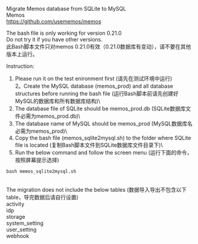 Migrate Memos database from SQLite to MySQL\
Memos\
https://github.com/usememos/memos

The bash file is only working for version 0.21.0\
Do not try it if you have other versions.\
此Bash脚本文件只对memos 0.21.0有效（0.21.0数据库有变动），请不要在其他版本上运行。

Instruction:
1. Please run it on the test enironment first (请先在测试环境中运行)\
2。Create the MySQL database (memos_prod) and all database structures before running the bash file (运行Bash脚本前请先创建好MySQL的数据库和所有数据库结构)\
3. The database file of SQLite should be memos_prod.db (SQLite数据库文件必需为memos_prod.db)\
4. The database name of MySQL should be memos_prod (MySQL数据库名必需为memos_prod)\
5. Copy the bash file (memos_sqlite2mysql.sh) to the folder where SQLite file is located (复制Bash脚本文件到SQLite数据库文件目录下)\
6. Run the below command and follow the screen menu (运行下面的命令，按照屏幕提示选择)
```
bash memos_sqlite2mysql.sh
```
\
The migration does not include the below tables (数据导入导出不包含以下table，导完数据后请自行设置)\
activity\
idp\
storage\
system_setting\
user_setting\
webhook



